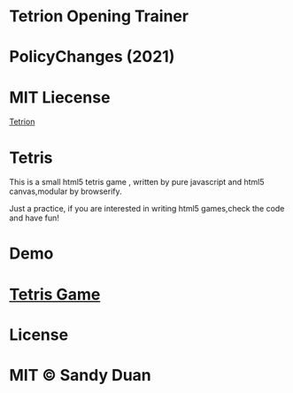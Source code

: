 # Tetrion Opening Trainer   
# PolicyChanges (2021) 

# MIT Liecense

[Tetrion](http://policychanges.github.io)

# Tetris

This is a small html5 tetris game , written by pure javascript and html5 canvas,modular by browserify.

Just a practice, if  you are interested in writing html5 games,check the code and have fun!


# Demo

# [Tetris Game](http://sandywalker.github.io/Tetris/)

# License

# MIT © Sandy Duan

